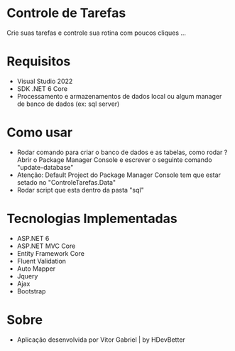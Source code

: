 # Controle de Tarefas
Crie suas tarefas e controle sua rotina com poucos cliques ...

# Requisitos
- Visual Studio 2022 
- SDK .NET 6 Core
- Processamento e armazenamentos de dados local ou algum manager de banco de dados (ex: sql server)

# Como usar
- Rodar comando para criar o banco de dados e as tabelas, como rodar ? Abrir o Package Manager Console e escrever o seguinte comando "update-database" 
- Atenção: Default Project do Package Manager Console tem que estar setado no "ControleTarefas.Data"
- Rodar script que esta dentro da pasta "sql"

# Tecnologias Implementadas
- ASP.NET 6
- ASP.NET MVC Core
- Entity Framework Core 
- Fluent Validation
- Auto Mapper
- Jquery
- Ajax
- Bootstrap

# Sobre
- Aplicação desenvolvida por Vitor Gabriel | by HDevBetter
